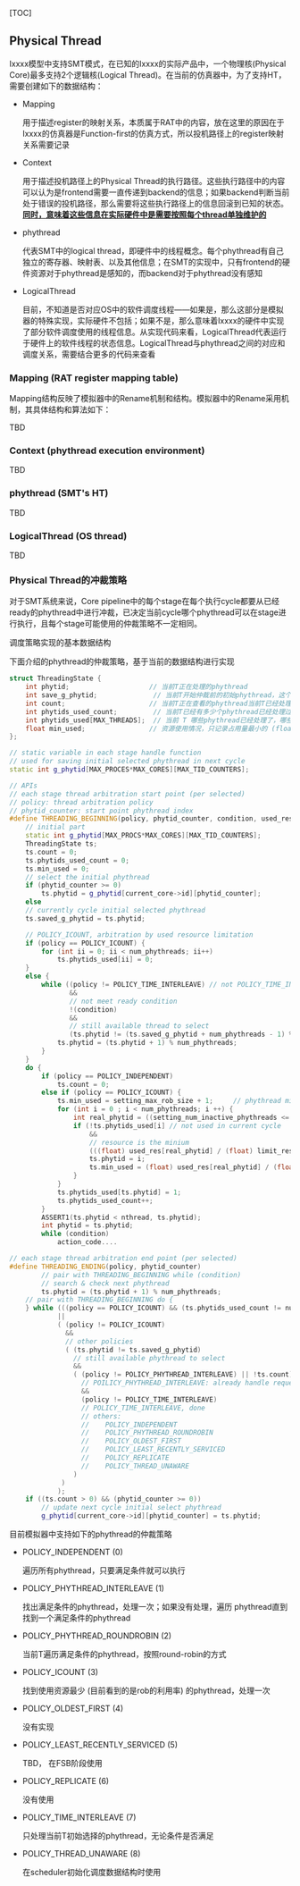 [TOC]

## Physical Thread

Ixxxx模型中支持SMT模式，在已知的Ixxxx的实际产品中，一个物理核(Physical Core)最多支持2个逻辑核(Logical Thread)。在当前的仿真器中，为了支持HT，需要创建如下的数据结构：

- Mapping

  用于描述register的映射关系，本质属于RAT中的内容，放在这里的原因在于Ixxxx的仿真器是Function-first的仿真方式，所以投机路径上的register映射关系需要记录

- Context

  用于描述投机路径上的Physical Thread的执行路径。这些执行路径中的内容可以认为是frontend需要一直传递到backend的信息；如果backend判断当前处于错误的投机路径，那么需要将这些执行路径上的信息回滚到已知的状态。**<u>同时，意味着这些信息在实际硬件中是需要按照每个thread单独维护的</u>**

- phythread

  代表SMT中的logical thread，即硬件中的线程概念。每个phythread有自己独立的寄存器、映射表、以及其他信息；在SMT的实现中，只有frontend的硬件资源对于phythread是感知的，而backend对于phythread没有感知

- LogicalThread

  目前，不知道是否对应OS中的软件调度线程——如果是，那么这部分是模拟器的特殊实现，实际硬件不包括；如果不是，那么意味着Ixxxx的硬件中实现了部分软件调度使用的线程信息。从实现代码来看，LogicalThread代表运行于硬件上的软件线程的状态信息。LogicalThread与phythread之间的对应和调度关系，需要结合更多的代码来查看

### Mapping (RAT register mapping table)

Mapping结构反映了模拟器中的Rename机制和结构。模拟器中的Rename采用机制，其具体结构和算法如下：

TBD

### Context (phythread execution environment)

TBD

### phythread (SMT's HT)

TBD

### LogicalThread (OS thread)

TBD

### Physical Thread的冲裁策略

对于SMT系统来说，Core pipeline中的每个stage在每个执行cycle都要从已经ready的phythread中进行冲裁，已决定当前cycle哪个phythread可以在stage进行执行，且每个stage可能使用的仲裁策略不一定相同。

调度策略实现的基本数据结构

下面介绍的phythread的仲裁策略，基于当前的数据结构进行实现

```c++
struct ThreadingState {
    int phytid;					   // 当前T正在处理的phythread
    int save_g_phytid;			    // 当前T开始仲裁前的初始phythread，这个值由global_priority或是g_phytid[all_core][phythread_tid]决定
    int count;					   // 当前T正在查看的phythread当前T已经处理了多少请求
    int phytids_used_count;			// 当前T已经有多少个phythread已经处理过
    int phytids_used[MAX_THREADS];	// 当前 T 哪些phythread已经处理了，哪些还没有处理
    float min_used;				   // 资源使用情况，只记录占用量最小的 (float)(used_resource[phytid]/limit_resource[phytid])
};

// static variable in each stage handle function
// used for saving initial selected phythread in next cycle
static int g_phytid[MAX_PROCES*MAX_CORES][MAX_TID_COUNTERS];

// APIs
// each stage thread arbitration start point (per selected)
// policy: thread arbitration policy
// phytid_counter: start point phythread index
#define THREADING_BEGINNING(policy, phytid_counter, condition, used_res, limit_res)
	// initial part
	static int g_phytid[MAX_PROCS*MAX_CORES][MAX_TID_COUNTERS];
	ThreadingState ts;
	ts.count = 0;
	ts.phytids_used_count = 0;
	ts.min_used = 0;
	// select the initial phythread
	if (phytid_counter >= 0)
    	ts.phytid = g_phytid[current_core->id][phytid_counter];
	else                                                                                 	 ts.phytid = curc->global_thread_priority;
	// currently cycle initial selected phythread
	ts.saved_g_phytid = ts.phytid;

	// POLICY_ICOUNT, arbitration by used resource limitation
	if (policy == POLICY_ICOUNT) {
    	for (int ii = 0; ii < num_phythreads; ii++)
   	  		ts.phytids_used[ii] = 0;
	}
	else {
		while ((policy != POLICY_TIME_INTERLEAVE) // not POLICY_TIME_INTERLEAVE
               &&
               // not meet ready condition
               !(condition)
               &&
               // still available thread to select
               (ts.phytid != (ts.saved_g_phytid + num_phythreads - 1) % num_phythreads)) {
    		ts.phytid = (ts.phytid + 1) % num_phythreads;
    	}
	}
	do {
		if (policy == POLICY_INDEPENDENT)
			ts.count = 0;
        else if (policy == POLICY_ICOUNT) {
        	ts.min_used = setting_max_rob_size + 1;		// phythread min used rob
            for (int i = 0 ; i < num_phythreads; i ++) {
            	int real_phytid = ((setting_num_inactive_phythreads <= 0) || (nthread < 2)) ? i : curc->thread[i].last_phytid;
                if (!ts.phytids_used[i] // not used in current cycle
                    &&
                    // resource is the minium
                    (((float) used_res[real_phytid] / (float) limit_res[real_phytid]) < ts.min_used)) {
                	ts.phytid = i;
                    ts.min_used = (float) used_res[real_phytid] / (float) limit_res[real_phytid];
                }
        	}
        	ts.phytids_used[ts.phytid] = 1;
        	ts.phytids_used_count++;
    	}
        ASSERT1(ts.phytid < nthread, ts.phytid);
        int phytid = ts.phytid;
		while (condition)
            action_code....

// each stage thread arbitration end point (per selected)
#define THREADING_ENDING(policy, phytid_counter)
        // pair with THREADING_BEGINNING while (condition)
        // search & check next phythread
		ts.phytid = (ts.phytid + 1) % num_phythreads;
    // pair with THREADING_BEGINNING do {
	} while (((policy == POLICY_ICOUNT) && (ts.phytids_used_count != num_phythreads) && !ts.count)
        	||
            ( (policy != POLICY_ICOUNT)
              &&
              // other policies
              ( (ts.phytid != ts.saved_g_phytid)
                // still available phythread to select
               	&&
              	( (policy != POLICY_PHYTHREAD_INTERLEAVE) || !ts.count)
               	  // POILICY_PHYTHREAD_INTERLEAVE: already handle request 
                  &&
               	  (policy != POLICY_TIME_INTERLEAVE)
               	  // POLICY_TIME_INTERLEAVE, done
                  // others:
               	  //	POLICY_INDEPENDENT
               	  //	POLICY_PHYTHREAD_ROUNDROBIN
               	  // 	POLICY_OLDEST_FIRST
                  //	POLICY_LEAST_RECENTLY_SERVICED
                  // 	POLICY_REPLICATE
               	  //	POLICY_THREAD_UNAWARE
                )
             )
         	);
	if ((ts.count > 0) && (phytid_counter >= 0))
        // update next cycle initial select phythread
		g_phytid[current_core->id][phytid_counter] = ts.phytid;
```

目前模拟器中支持如下的phythread的仲裁策略

- POLICY_INDEPENDENT (0)

  遍历所有phythread，只要满足条件就可以执行

- POLICY_PHYTHREAD_INTERLEAVE (1)

  找出满足条件的phythread，处理一次；如果没有处理，遍历 phythread直到找到一个满足条件的phythread

- POLICY_PHYTHREAD_ROUNDROBIN (2)

  当前T遍历满足条件的phythread，按照round-robin的方式

- POLICY_ICOUNT (3)

  找到使用资源最少 (目前看到的是rob的利用率) 的phythread，处理一次

- POLICY_OLDEST_FIRST (4)

  没有实现

- POLICY_LEAST_RECENTLY_SERVICED (5)

  TBD， 在FSB阶段使用

- POLICY_REPLICATE (6)

  没有使用

- POLICY_TIME_INTERLEAVE (7)

  只处理当前T初始选择的phythread，无论条件是否满足

- POLICY_THREAD_UNAWARE (8)

  在scheduler初始化调度数据结构时使用